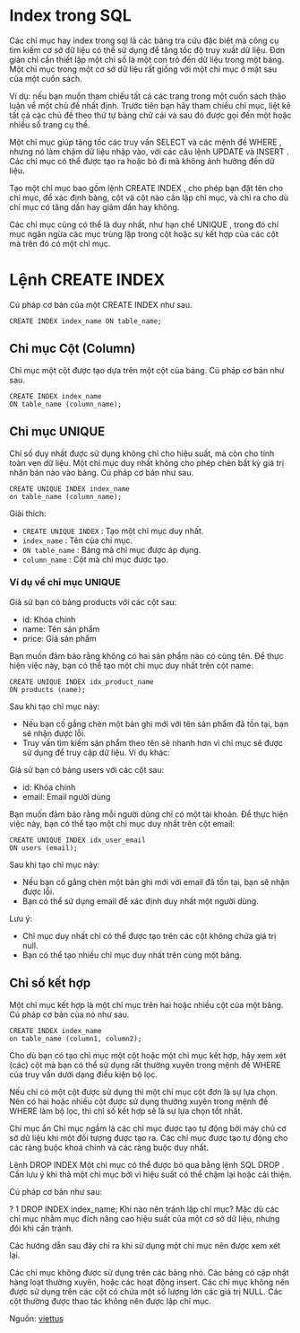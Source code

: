 # Index trong SQL

Các chỉ mục hay index trong sql là các bảng tra cứu đặc biệt mà công cụ tìm kiếm cơ sở dữ liệu có thể sử dụng để tăng tốc độ truy xuất dữ liệu. Đơn giản chỉ cần thiết lập một chỉ số là một con trỏ đến dữ liệu trong một bảng. Một chỉ mục trong một cơ sở dữ liệu rất giống với một chỉ mục ở mặt sau của một cuốn sách.

Ví dụ: nếu bạn muốn tham chiếu tất cả các trang trong một cuốn sách thảo luận về một chủ đề nhất định. Trước tiên bạn hãy tham chiếu chỉ mục, liệt kê tất cả các chủ đề theo thứ tự bảng chữ cái và sau đó được gọi đến một hoặc nhiều số trang cụ thể.

Một chỉ mục giúp tăng tốc các truy vấn SELECT và các mệnh đề WHERE , nhưng nó làm chậm dữ liệu nhập vào, với các câu lệnh UPDATE và INSERT . Các chỉ mục có thể được tạo ra hoặc bỏ đi mà không ảnh hưởng đến dữ liệu.

Tạo một chỉ mục bao gồm lệnh CREATE INDEX , cho phép bạn đặt tên cho chỉ mục, để xác định bảng, cột và cột nào cần lập chỉ mục, và chỉ ra cho dù chỉ mục có tăng dần hay giảm dần hay không.

Các chỉ mục cũng có thể là duy nhất, như hạn chế UNIQUE , trong đó chỉ mục ngăn ngừa các mục trùng lặp trong cột hoặc sự kết hợp của các cột mà trên đó có một chỉ mục.

# Lệnh CREATE INDEX
Cú pháp cơ bản của một CREATE INDEX như sau.

    CREATE INDEX index_name ON table_name;

## Chỉ mục Cột (Column)
Chỉ mục một cột được tạo dựa trên một cột của bảng. Cú pháp cơ bản như sau.


    CREATE INDEX index_name
    ON table_name (column_name);

## Chỉ mục UNIQUE
Chỉ số duy nhất được sử dụng không chỉ cho hiệu suất, mà còn cho tính toàn vẹn dữ liệu. Một chỉ mục duy nhất không cho phép chèn bất kỳ giá trị nhân bản nào vào bảng. Cú pháp cơ bản như sau.

    CREATE UNIQUE INDEX index_name
    on table_name (column_name);

Giải thích:

- `CREATE UNIQUE INDEX` : Tạo một chỉ mục duy nhất.
- `index_name` : Tên của chỉ mục.
- `ON table_name` : Bảng mà chỉ mục được áp dụng.
- `column_name` : Cột mà chỉ mục được tạo.


### Ví dụ về chỉ mục UNIQUE

Giả sử bạn có bảng products với các cột sau:

- id: Khóa chính
- name: Tên sản phẩm
- price: Giá sản phẩm

Bạn muốn đảm bảo rằng không có hai sản phẩm nào có cùng tên. Để thực hiện việc này, bạn có thể tạo một chỉ mục duy nhất trên cột name:


    CREATE UNIQUE INDEX idx_product_name
    ON products (name);

Sau khi tạo chỉ mục này:

- Nếu bạn cố gắng chèn một bản ghi mới với tên sản phẩm đã tồn tại, bạn sẽ nhận được lỗi.
- Truy vấn tìm kiếm sản phẩm theo tên sẽ nhanh hơn vì chỉ mục sẽ được sử dụng để truy cập dữ liệu.
Ví dụ khác:

Giả sử bạn có bảng users với các cột sau:

- id: Khóa chính
- email: Email người dùng

Bạn muốn đảm bảo rằng mỗi người dùng chỉ có một tài khoản. Để thực hiện việc này, bạn có thể tạo một chỉ mục duy nhất trên cột email:

    CREATE UNIQUE INDEX idx_user_email
    ON users (email);

Sau khi tạo chỉ mục này:

- Nếu bạn cố gắng chèn một bản ghi mới với email đã tồn tại, bạn sẽ nhận được lỗi.
- Bạn có thể sử dụng email để xác định duy nhất một người dùng.

Lưu ý:

- Chỉ mục duy nhất chỉ có thể được tạo trên các cột không chứa giá trị null.
- Bạn có thể tạo nhiều chỉ mục duy nhất trên cùng một bảng.

## Chỉ số kết hợp

Một chỉ mục kết hợp là một chỉ mục trên hai hoặc nhiều cột của một bảng. Cú pháp cơ bản của nó như sau.

    CREATE INDEX index_name
    on table_name (column1, column2);

Cho dù bạn có tạo chỉ mục một cột hoặc một chỉ mục kết hợp, hãy xem xét (các) cột mà bạn có thể sử dụng rất thường xuyên trong mệnh đề WHERE của truy vấn dưới dạng điều kiện bộ lọc.

Nếu chỉ có một cột được sử dụng thì một chỉ mục cột đơn là sự lựa chọn. Nên có hai hoặc nhiều cột được sử dụng thường xuyên trong mệnh đề WHERE làm bộ lọc, thì chỉ số kết hợp sẽ là sự lựa chọn tốt nhất.

Chỉ mục ẩn
Chỉ mục ngầm là các chỉ mục được tạo tự động bởi máy chủ cơ sở dữ liệu khi một đối tượng được tạo ra. Các chỉ mục được tạo tự động cho các ràng buộc khoá chính và các ràng buộc duy nhất.


Lệnh DROP INDEX
Một chỉ mục có thể được bỏ qua bằng lệnh SQL DROP . Cần lưu ý khi thả một chỉ mục bởi vì hiệu suất có thể chậm lại hoặc cải thiện.

Cú pháp cơ bản như sau:

?
1
DROP INDEX index_name;
Khi nào nên tránh lập chỉ mục?
Mặc dù các chỉ mục nhằm mục đích nâng cao hiệu suất của một cơ sở dữ liệu, nhưng đôi khi cần tránh.

Các hướng dẫn sau đây chỉ ra khi sử dụng một chỉ mục nên được xem xét lại.

Các chỉ mục không được sử dụng trên các bảng nhỏ.
Các bảng có cập nhật hàng loạt thường xuyên, hoặc các hoạt động insert.
Các chỉ mục không nên được sử dụng trên các cột có chứa một số lượng lớn các giá trị NULL.
Các cột thường được thao tác không nên được lập chỉ mục.

Nguồn: [viettus](https://viettuts.vn/sql/index-trong-sql#:~:text=C%C3%A1c%20ch%E1%BB%89%20m%E1%BB%A5c%20hay%20index%20trong%20sql%20l%C3%A0,%C4%91%E1%BB%83%20t%C4%83ng%20t%E1%BB%91c%20%C4%91%E1%BB%99%20truy%20xu%E1%BA%A5t%20d%E1%BB%AF%20li%E1%BB%87u.)